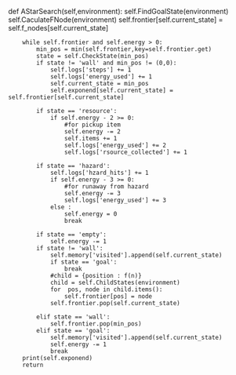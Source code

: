 def AStarSearch(self,environment):
        self.FindGoalState(environment)
        self.CaculateFNode(environment)
        self.frontier[self.current_state] = self.f_nodes[self.current_state]
        
        while self.frontier and self.energy > 0:
            min_pos = min(self.frontier,key=self.frontier.get)
            state = self.CheckState(min_pos)
            if state != 'wall' and min_pos != (0,0):
                self.logs['steps'] += 1
                self.logs['energy_used'] += 1
                self.current_state = min_pos
                self.exponend[self.current_state] = self.frontier[self.current_state]        

            if state == 'resource':
                if self.energy - 2 >= 0:
                    #for pickup item
                    self.energy -= 2
                    self.items += 1
                    self.logs['energy_used'] += 2
                    self.logs['rsource_collected'] += 1

            if state == 'hazard':
                self.logs['hzard_hits'] += 1
                if self.energy - 3 >= 0:
                    #for runaway from hazard
                    self.energy -= 3
                    self.logs['energy_used'] += 3
                else :
                    self.energy = 0
                    break
                
            if state == 'empty':
                self.energy -= 1        
            if state != 'wall':
                self.memory['visited'].append(self.current_state)
                if state == 'goal':
                    break   
                #child = {position : f(n)}
                child = self.ChildStates(environment)
                for  pos, node in child.items():
                    self.frontier[pos] = node
                self.frontier.pop(self.current_state)    

            elif state == 'wall':
                self.frontier.pop(min_pos) 
            elif state == 'goal':
                self.memory['visited'].append(self.current_state)
                self.energy -= 1    
                break 
        print(self.exponend)    
        return    
